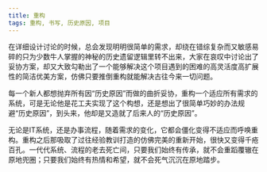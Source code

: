 ```yaml
---
title: 重构
tags: 重构, 书写, 历史原因, 项目
---
```



在详细设计讨论的时候，总会发现明明很简单的需求，却绕在错综复杂而又敏感易碎的只为少数牛人掌握的神秘的历史遗留逻辑里转不出来，大家在哀叹中讨论出了妥协方案，却又大致勾勒出了一个能够解决这个项目遇到的困难的高灵活度高扩展性的简洁优美方案，仿佛只要推倒重构就能解决古往今来一切问题。

每一个新人都想抛弃所有因“历史原因”而做的曲折妥协，重构一个适应所有需求的系统，可是无论他是花工夫实现了这个构想，还是想出了很简单巧妙的办法规避“历史原因”，到头来，他却是又造就了后来人的“历史原因”。

无论是IT系统，还是办事流程，随着需求的变化，它都会僵化变得不适应而呼唤重构。重构之后那吸取了过往经验教训打造的仿佛完美的重新开始，很快又变得千疮百孔。一代代系统、流程的老去死亡间，只要我们始终有传承，就不会重蹈覆辙在原地兜圈；只要我们始终有热情和希望，就不会死气沉沉在原地踏步。

